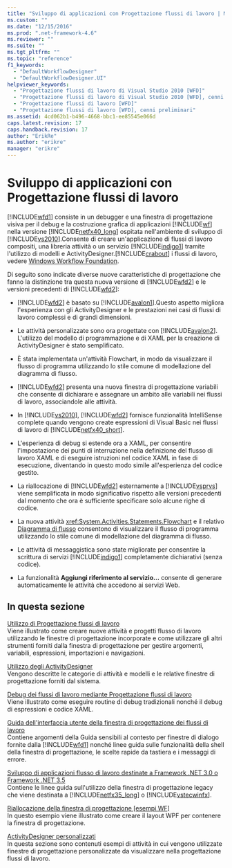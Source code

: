 ```yaml
---
title: "Sviluppo di applicazioni con Progettazione flussi di lavoro | Microsoft Docs"
ms.custom: ""
ms.date: "12/15/2016"
ms.prod: ".net-framework-4.6"
ms.reviewer: ""
ms.suite: ""
ms.tgt_pltfrm: ""
ms.topic: "reference"
f1_keywords: 
  - "DefaultWorkflowDesigner"
  - "DefaultWorkflowDesigner.UI"
helpviewer_keywords: 
  - "Progettazione flussi di lavoro di Visual Studio 2010 [WFD]"
  - "Progettazione flussi di lavoro di Visual Studio 2010 [WFD], cenni preliminari"
  - "Progettazione flussi di lavoro [WFD]"
  - "Progettazione flussi di lavoro [WFD], cenni preliminari"
ms.assetid: 4cd062b1-b496-4668-bbc1-ee85545e066d
caps.latest.revision: 17
caps.handback.revision: 17
author: "ErikRe"
ms.author: "erikre"
manager: "erikre"
---
```

# Sviluppo di applicazioni con Progettazione flussi di lavoro
[!INCLUDE[wfd1](../workflow-designer/includes/wfd1_md.md)] consiste in un debugger e una finestra di progettazione visiva per il debug e la costruzione grafica di applicazioni [!INCLUDE[wf](../workflow-designer/includes/wf_md.md)] nella versione [!INCLUDE[netfx40_long](../workflow-designer/includes/netfx40_long_md.md)] ospitata nell'ambiente di sviluppo di [!INCLUDE[vs2010](../modeling/includes/vs2010_md.md)].Consente di creare un'applicazione di flussi di lavoro compositi, una libreria attività o un servizio [!INCLUDE[indigo1](../workflow-designer/includes/indigo1_md.md)] tramite l'utilizzo di modelli e ActivityDesigner.[!INCLUDE[crabout](../test/includes/crabout_md.md)] i flussi di lavoro, vedere [Windows Workflow Foundation](../Topic/Windows%20Workflow%20Foundation.md).  
  
 Di seguito sono indicate diverse nuove caratteristiche di progettazione che fanno la distinzione tra questa nuova versione di [!INCLUDE[wfd2](../workflow-designer/includes/wfd2_md.md)] e le versioni precedenti di [!INCLUDE[wfd2](../workflow-designer/includes/wfd2_md.md)]:  
  
-   [!INCLUDE[wfd2](../workflow-designer/includes/wfd2_md.md)] è basato su [!INCLUDE[avalon1](../workflow-designer/includes/avalon1_md.md)].Questo aspetto migliora l'esperienza con gli ActivityDesigner e le prestazioni nei casi di flussi di lavoro complessi e di grandi dimensioni.  
  
-   Le attività personalizzate sono ora progettate con [!INCLUDE[avalon2](../workflow-designer/includes/avalon2_md.md)]. L'utilizzo del modello di programmazione e di XAML per la creazione di ActivityDesigner è stato semplificato.  
  
-   È stata implementata un'attività Flowchart, in modo da visualizzare il flusso di programma utilizzando lo stile comune di modellazione del diagramma di flusso.  
  
-   [!INCLUDE[wfd2](../workflow-designer/includes/wfd2_md.md)] presenta una nuova finestra di progettazione variabili che consente di dichiarare e assegnare un ambito alle variabili nei flussi di lavoro, associandole alle attività.  
  
-   In [!INCLUDE[vs2010](../modeling/includes/vs2010_md.md)], [!INCLUDE[wfd2](../workflow-designer/includes/wfd2_md.md)] fornisce funzionalità IntelliSense complete quando vengono create espressioni di Visual Basic nei flussi di lavoro di [!INCLUDE[netfx40_short](../workflow-designer/includes/netfx40_short_md.md)].  
  
-   L'esperienza di debug si estende ora a XAML, per consentire l'impostazione dei punti di interruzione nella definizione del flusso di lavoro XAML e di eseguire istruzioni nel codice XAML in fase di esecuzione, diventando in questo modo simile all'esperienza del codice gestito.  
  
-   La riallocazione di [!INCLUDE[wfd2](../workflow-designer/includes/wfd2_md.md)] esternamente a [!INCLUDE[vsprvs](../code-quality/includes/vsprvs_md.md)] viene semplificata in modo significativo rispetto alle versioni precedenti dal momento che ora è sufficiente specificare solo alcune righe di codice.  
  
-   La nuova attività <xref:System.Activities.Statements.Flowchart> e il relativo [Diagramma di flusso](../workflow-designer/flowchart-activity-designer.md) consentono di visualizzare il flusso di programma utilizzando lo stile comune di modellazione del diagramma di flusso.  
  
-   Le attività di messaggistica sono state migliorate per consentire la scrittura di servizi [!INCLUDE[indigo1](../workflow-designer/includes/indigo1_md.md)] completamente dichiarativi \(senza codice\).  
  
-   La funzionalità **Aggiungi riferimento al servizio…** consente di generare automaticamente le attività che accedono ai servizi Web.  
  
## In questa sezione  
 [Utilizzo di Progettazione flussi di lavoro](../workflow-designer/using-the-workflow-designer.md)  
 Viene illustrato come creare nuove attività e progetti flusso di lavoro utilizzando le finestre di progettazione incorporate e come utilizzare gli altri strumenti forniti dalla finestra di progettazione per gestire argomenti, variabili, espressioni, importazioni e navigazioni.  
  
 [Utilizzo degli ActivityDesigner](../workflow-designer/using-the-activity-designers.md)  
 Vengono descritte le categorie di attività e modelli e le relative finestre di progettazione forniti dal sistema.  
  
 [Debug dei flussi di lavoro mediante Progettazione flussi di lavoro](../workflow-designer/debugging-workflows-with-the-workflow-designer.md)  
 Viene illustrato come eseguire routine di debug tradizionali nonché il debug di espressioni e codice XAML.  
  
 [Guida dell'interfaccia utente della finestra di progettazione dei flussi di lavoro](../workflow-designer/workflow-designer-ui-help.md)  
 Contiene argomenti della Guida sensibili al contesto per finestre di dialogo fornite dalla [!INCLUDE[wfd1](../workflow-designer/includes/wfd1_md.md)] nonché linee guida sulle funzionalità della shell della finestra di progettazione, le scelte rapide da tastiera e i messaggi di errore.  
  
 [Sviluppo di applicazioni flusso di lavoro destinate a Framework .NET 3.0 o Framework .NET 3.5](../workflow-designer/developing-workflow-applications-targeting-the-dotnet-3-0-or-dotnet-3-5-framework.md)  
 Contiene le linee guida sull'utilizzo della finestra di progettazione legacy che viene destinata a [!INCLUDE[netfx35_long](../workflow-designer/includes/netfx35_long_md.md)] o [!INCLUDE[vstecwinfx](../workflow-designer/includes/vstecwinfx_md.md)].  
  
 [Riallocazione della finestra di progettazione &#91;esempi WF&#93;](../Topic/Designer%20ReHosting.md)  
 In questo esempio viene illustrato come creare il layout WPF per contenere la finestra di progettazione.  
  
 [ActivityDesigner personalizzati](../Topic/Custom%20Activity%20Designers.md)  
 In questa sezione sono contenuti esempi di attività in cui vengono utilizzate finestre di progettazione personalizzate da visualizzare nella progettazione flussi di lavoro.